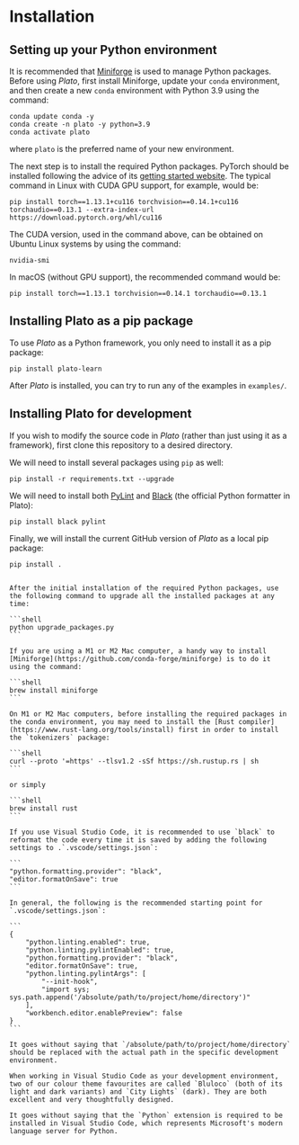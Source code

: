 # Installation

## Setting up your Python environment

It is recommended that [Miniforge](https://github.com/conda-forge/miniforge) is used to manage Python packages. Before using *Plato*, first install Miniforge, update your `conda` environment, and then create a new `conda` environment with Python 3.9 using the command:

```shell
conda update conda -y
conda create -n plato -y python=3.9
conda activate plato
```

where `plato` is the preferred name of your new environment.

The next step is to install the required Python packages. PyTorch should be installed following the advice of its [getting started website](https://pytorch.org/get-started/locally/). The typical command in Linux with CUDA GPU support, for example, would be:

```shell
pip install torch==1.13.1+cu116 torchvision==0.14.1+cu116 torchaudio==0.13.1 --extra-index-url https://download.pytorch.org/whl/cu116
```

The CUDA version, used in the command above, can be obtained on Ubuntu Linux systems by using the command:

```shell
nvidia-smi
```

In macOS (without GPU support), the recommended command would be:

```shell
pip install torch==1.13.1 torchvision==0.14.1 torchaudio==0.13.1
```

## Installing Plato as a pip package

To use *Plato* as a Python framework, you only need to install it as a pip package:

```shell
pip install plato-learn
```

After *Plato* is installed, you can try to run any of the examples in `examples/`.

## Installing Plato for development

If you wish to modify the source code in *Plato* (rather than just using it as a framework), first clone this repository to a desired directory.

We will need to install several packages using `pip` as well:

```shell
pip install -r requirements.txt --upgrade
```

We will need to install both [PyLint](https://en.wikipedia.org/wiki/Pylint) and [Black](https://github.com/psf/black) (the official Python formatter in Plato):

```shell
pip install black pylint
```

Finally, we will install the current GitHub version of *Plato* as a local pip package:

```shell
pip install .
```

````{tip}

After the initial installation of the required Python packages, use the following command to upgrade all the installed packages at any time:

```shell
python upgrade_packages.py
```

If you are using a M1 or M2 Mac computer, a handy way to install [Miniforge](https://github.com/conda-forge/miniforge) is to do it using the command:

```shell
brew install miniforge
```

On M1 or M2 Mac computers, before installing the required packages in the conda environment, you may need to install the [Rust compiler](https://www.rust-lang.org/tools/install) first in order to install the `tokenizers` package:

```shell
curl --proto '=https' --tlsv1.2 -sSf https://sh.rustup.rs | sh
```

or simply

```shell
brew install rust
```

If you use Visual Studio Code, it is recommended to use `black` to reformat the code every time it is saved by adding the following settings to .`.vscode/settings.json`:

```
"python.formatting.provider": "black", 
"editor.formatOnSave": true
```

In general, the following is the recommended starting point for `.vscode/settings.json`:

```
{
	"python.linting.enabled": true,
	"python.linting.pylintEnabled": true,
	"python.formatting.provider": "black", 
	"editor.formatOnSave": true,
	"python.linting.pylintArgs": [
	    "--init-hook",
	    "import sys; sys.path.append('/absolute/path/to/project/home/directory')"
	],
	"workbench.editor.enablePreview": false
}
```

It goes without saying that `/absolute/path/to/project/home/directory` should be replaced with the actual path in the specific development environment.

When working in Visual Studio Code as your development environment, two of our colour theme favourites are called `Bluloco` (both of its light and dark variants) and `City Lights` (dark). They are both excellent and very thoughtfully designed.

It goes without saying that the `Python` extension is required to be installed in Visual Studio Code, which represents Microsoft's modern language server for Python.

````

